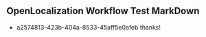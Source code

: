 ## OpenLocalization Workflow Test MarkDown
* a2574813-423b-404a-8533-45aff5e0afeb thanks!

<!--HONumber=Aug16_HO3-->


